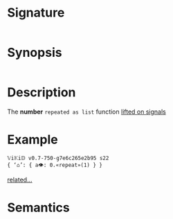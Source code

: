 # Signature
```vikid-signature
```

# Synopsis
```vikid-synopsis
```

# Description
The __number__ `repeated as list` function [lifted on signals](/refman/concepts/pure_functions)

# Example
```vikid-script
𝕍i𝕂i𝔻 v0.7-750-g7e6c265e2b95 s22
{ ‘⌂’: { a👁: 0.«repeat»(1) } }
```


[related...](https://en.wikipedia.org/wiki/Array_data_structure)

# Semantics